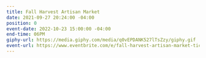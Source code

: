 ```yaml
---
title: Fall Harvest Artisan Market
date: 2021-09-27 20:24:00 -04:00
position: 0
event-date: 2022-10-23 15:00:00 -04:00
end-time: 06PM
giphy-url: https://media.giphy.com/media/q0vEPDANK527lTsZzy/giphy.gif
event-url: https://www.eventbrite.com/e/fall-harvest-artisan-market-tickets-431078927677
---
```


